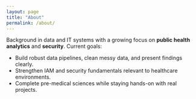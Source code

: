 ```yaml
---
layout: page
title: "About"
permalink: /about/
---
```

Background in data and IT systems with a growing focus on **public health analytics** and **security**.
Current goals:
- Build robust data pipelines, clean messy data, and present findings clearly.
- Strengthen IAM and security fundamentals relevant to healthcare environments.
- Complete pre-medical sciences while staying hands-on with real projects.
